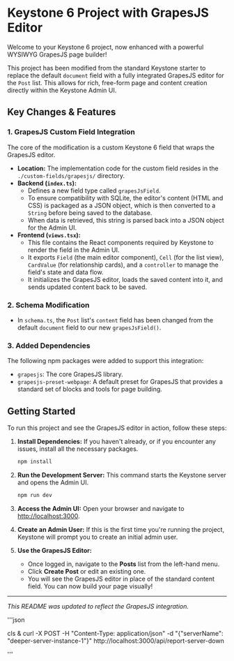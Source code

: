 # Keystone 6 Project with GrapesJS Editor

Welcome to your Keystone 6 project, now enhanced with a powerful WYSIWYG GrapesJS page builder!

This project has been modified from the standard Keystone starter to replace the default `document` field with a fully integrated GrapesJS editor for the `Post` list. This allows for rich, free-form page and content creation directly within the Keystone Admin UI.

## Key Changes & Features

### 1. GrapesJS Custom Field Integration

The core of the modification is a custom Keystone 6 field that wraps the GrapesJS editor.

- **Location:** The implementation code for the custom field resides in the `./custom-fields/grapesjs/` directory.
- **Backend (`index.ts`):**
    - Defines a new field type called `grapesJsField`.
    - To ensure compatibility with SQLite, the editor's content (HTML and CSS) is packaged as a JSON object, which is then converted to a `String` before being saved to the database.
    - When data is retrieved, this string is parsed back into a JSON object for the Admin UI.
- **Frontend (`views.tsx`):**
    - This file contains the React components required by Keystone to render the field in the Admin UI.
    - It exports `Field` (the main editor component), `Cell` (for the list view), `CardValue` (for relationship cards), and a `controller` to manage the field's state and data flow.
    - It initializes the GrapesJS editor, loads the saved content into it, and sends updated content back to be saved.

### 2. Schema Modification

- In `schema.ts`, the `Post` list's `content` field has been changed from the default `document` field to our new `grapesJsField()`.

### 3. Added Dependencies

The following npm packages were added to support this integration:
- `grapesjs`: The core GrapesJS library.
- `grapesjs-preset-webpage`: A default preset for GrapesJS that provides a standard set of blocks and tools for page building.

## Getting Started

To run this project and see the GrapesJS editor in action, follow these steps:

1.  **Install Dependencies:**
    If you haven't already, or if you encounter any issues, install all the necessary packages.
    ```bash
    npm install
    ```

2.  **Run the Development Server:**
    This command starts the Keystone server and opens the Admin UI.
    ```bash
    npm run dev
    ```

3.  **Access the Admin UI:**
    Open your browser and navigate to [http://localhost:3000](http://localhost:3000).

4.  **Create an Admin User:**
    If this is the first time you're running the project, Keystone will prompt you to create an initial admin user.

5.  **Use the GrapesJS Editor:**
    - Once logged in, navigate to the **Posts** list from the left-hand menu.
    - Click **Create Post** or edit an existing one.
    - You will see the GrapesJS editor in place of the standard content field. You can now build your page visually!

---
*This README was updated to reflect the GrapesJS integration.*



'''json

cls & curl -X POST -H "Content-Type: application/json" -d "{\"serverName\": \"deeper-server-instance-1\"}" http://localhost:3000/api/report-server-down

'''

